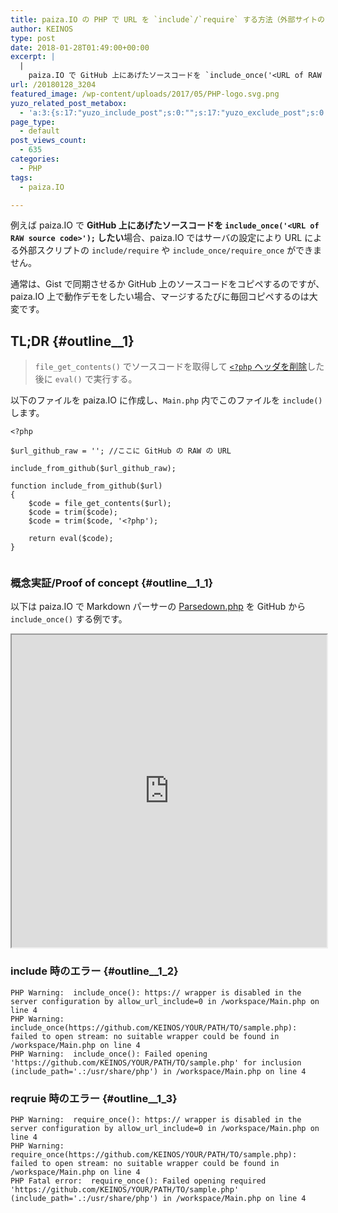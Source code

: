 ```yaml
---
title: paiza.IO の PHP で URL を `include`/`require` する方法（外部サイトのスクリプト読み込み）
author: KEINOS
type: post
date: 2018-01-28T01:49:00+00:00
excerpt: |
  |
    paiza.IO で GitHub 上にあげたソースコードを `include_once('<URL of RAW source code>');` したい場合、paiza.IO ではサーバの設定により URL による外部スクリプトの `include/require` や `include_once/require_once` ができず、"PHP Warning:  require_once(): https:// wrapper is disabled in the server configuration by allow_url_includ" が発生します。
url: /20180128_3204
featured_image: /wp-content/uploads/2017/05/PHP-logo.svg.png
yuzo_related_post_metabox:
  - 'a:3:{s:17:"yuzo_include_post";s:0:"";s:17:"yuzo_exclude_post";s:0:"";s:21:"yuzo_disabled_related";N;}'
page_type:
  - default
post_views_count:
  - 635
categories:
  - PHP
tags:
  - paiza.IO

---
```

例えば paiza.IO で **GitHub 上にあげたソースコードを `include_once('<URL of RAW source code>');` したい**場合、paiza.IO ではサーバの設定により URL による外部スクリプトの `include/require` や `include_once/require_once` ができません。

通常は、Gist で同期させるか GitHub 上のソースコードをコピペするのですが、paiza.IO 上で動作デモをしたい場合、マージするたびに毎回コピペするのは大変です。

## TL;DR {#outline__1}

> `file_get_contents()` でソースコードを取得して [`<?php` ヘッダを削除][1]した後に `eval()` で実行する。 

以下のファイルを paiza.IO に作成し、`Main.php` 内でこのファイルを `include()` します。

<pre><code class="php">&lt;?php

$url_github_raw = ''; //ここに GitHub の RAW の URL

include_from_github($url_github_raw);

function include_from_github($url)
{
    $code = file_get_contents($url);
    $code = trim($code);
    $code = trim($code, '&lt;?php');

    return eval($code);
}

</code></pre>

### 概念実証/Proof of concept {#outline__1_1}

以下は paiza.IO で Markdown パーサーの [Parsedown.php][2] を GitHub から `include_once()` する例です。

<div>
  <iframe src="https://paiza.io/projects/e/OnVec2_zF-BooNkmThkShg?theme=twilight" width="100%" height="500" scrolling="no" seamless="seamless"></iframe>
</div>

### include 時のエラー {#outline__1_2}

<pre><code class="bash">PHP Warning:  include_once(): https:// wrapper is disabled in the server configuration by allow_url_include=0 in /workspace/Main.php on line 4
PHP Warning:  include_once(https://github.com/KEINOS/YOUR/PATH/TO/sample.php): failed to open stream: no suitable wrapper could be found in /workspace/Main.php on line 4
PHP Warning:  include_once(): Failed opening 'https://github.com/KEINOS/YOUR/PATH/TO/sample.php' for inclusion (include_path='.:/usr/share/php') in /workspace/Main.php on line 4
</code></pre>

### reqruie 時のエラー {#outline__1_3}

<pre><code class="bash">PHP Warning:  require_once(): https:// wrapper is disabled in the server configuration by allow_url_include=0 in /workspace/Main.php on line 4
PHP Warning:  require_once(https://github.com/KEINOS/YOUR/PATH/TO/sample.php): failed to open stream: no suitable wrapper could be found in /workspace/Main.php on line 4
PHP Fatal error:  require_once(): Failed opening required 'https://github.com/KEINOS/YOUR/PATH/TO/sample.php' (include_path='.:/usr/share/php') in /workspace/Main.php on line 4
</code></pre>

 [1]: https://blog.keinos.com/20180123_3096
 [2]: http://parsedown.org